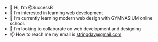 - 👋 Hi, I’m @SuccessB
- 👀 I’m interested in learning web development 
- 🌱 I’m currently learning modern web design with GYMNASIUM online school.
- 💞️ I’m looking to collaborate on web development and designing
- 📫 How to reach me my email is stringdav@gmail.com

<!---
SuccessB/SuccessB is a ✨ special ✨ repository because its `README.md` (this file) appears on your GitHub profile.
You can click the Preview link to take a look at your changes.
--->
